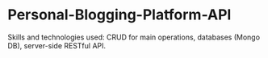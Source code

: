 # Personal-Blogging-Platform-API
Skills and technologies used: CRUD for main operations, databases (Mongo DB), server-side RESTful API.
